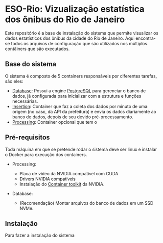# ESO-Rio: Vizualização estatística dos ônibus do Rio de Janeiro

Este repositório é a base de instalação do sistema que permite visualizar os dados estatísticos dos ônibus da cidade do Rio de Janeiro. Aqui encontra-se todos os arquivos de configuração que são utilizados nos múltiplos contâiners que são executados.

## Base do sistema

O sistema é composto de 5 containers responsáveis por diferentes tarefas, são eles:
* [Database](https://github.com): Possui a engine [PostgreSQL](https://www.postgresql.org/) para gerenciar o banco de dados, já configurada para inicializar com a estrutura e funções necessárias.
* [Insertion](): Container que faz a coleta dos dados por minuto de uma origem (no caso, da API da prefeitura) e envia os dados diariamente ao banco de dados, depois de seu devido pré-processamento.
* [Processing](): Container opcional que tem o 

## Pré-requisitos

Toda máquina em que se pretende rodar o sistema deve ser linux e instalar o Docker para execução dos containers.

* Processing:
    * Placa de vídeo da NVIDIA compatível com CUDA
    * Drivers NVIDIA compatíveis
    * Instalação do [Container toolkit](https://docs.nvidia.com/datacenter/cloud-native/container-toolkit/install-guide.html#docker) da NVIDIA.
    
* Database:
    * (Recomendação) Montar arquivos do banco de dados em um SSD NVMe.


## Instalação

Para fazer a instalação do sistema 